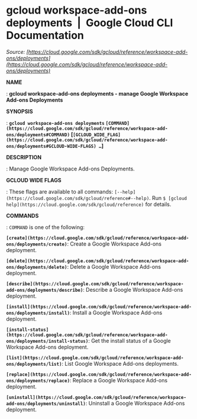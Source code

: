 # gcloud workspace-add-ons deployments  |  Google Cloud CLI Documentation

*Source: [https://cloud.google.com/sdk/gcloud/reference/workspace-add-ons/deployments](https://cloud.google.com/sdk/gcloud/reference/workspace-add-ons/deployments)*

**NAME**

: **gcloud workspace-add-ons deployments - manage Google Workspace Add-ons Deployments**

**SYNOPSIS**

: **`gcloud workspace-add-ons deployments` `[COMMAND](https://cloud.google.com/sdk/gcloud/reference/workspace-add-ons/deployments#COMMAND)` [`[GCLOUD_WIDE_FLAG](https://cloud.google.com/sdk/gcloud/reference/workspace-add-ons/deployments#GCLOUD-WIDE-FLAGS) …`]**

**DESCRIPTION**

: Manage Google Workspace Add-ons Deployments.

**GCLOUD WIDE FLAGS**

: These flags are available to all commands: `[--help](https://cloud.google.com/sdk/gcloud/reference#--help)`.
Run `$ [gcloud help](https://cloud.google.com/sdk/gcloud/reference)` for details.

**COMMANDS**

: ``COMMAND`` is one of the following:

**`[create](https://cloud.google.com/sdk/gcloud/reference/workspace-add-ons/deployments/create)`**:
Create a Google Workspace Add-ons deployment.

**`[delete](https://cloud.google.com/sdk/gcloud/reference/workspace-add-ons/deployments/delete)`**:
Delete a Google Workspace Add-ons deployment.

**`[describe](https://cloud.google.com/sdk/gcloud/reference/workspace-add-ons/deployments/describe)`**:
Describe a Google Workspace Add-ons deployment.

**`[install](https://cloud.google.com/sdk/gcloud/reference/workspace-add-ons/deployments/install)`**:
Install a Google Workspace Add-ons deployment.

**`[install-status](https://cloud.google.com/sdk/gcloud/reference/workspace-add-ons/deployments/install-status)`**:
Get the install status of a Google Workspace Add-ons deployment.

**`[list](https://cloud.google.com/sdk/gcloud/reference/workspace-add-ons/deployments/list)`**:
List Google Workspace Add-ons deployments.

**`[replace](https://cloud.google.com/sdk/gcloud/reference/workspace-add-ons/deployments/replace)`**:
Replace a Google Workspace Add-ons deployment.

**`[uninstall](https://cloud.google.com/sdk/gcloud/reference/workspace-add-ons/deployments/uninstall)`**:
Uninstall a Google Workspace Add-ons deployment.